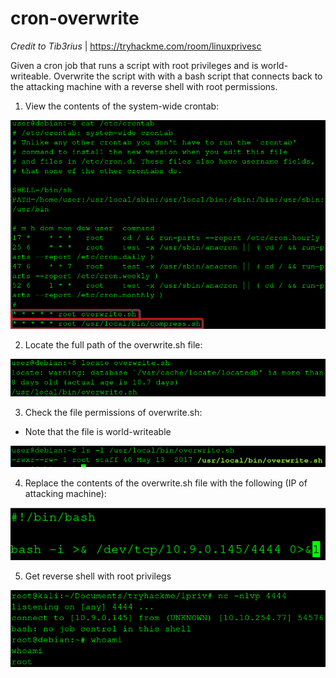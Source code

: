 # cron-overwrite

*Credit to Tib3rius* | https://tryhackme.com/room/linuxprivesc

Given a cron job that runs a script with root privileges and is world-writeable.
Overwrite the script with with a bash script that connects back to the attacking machine with a reverse shell with root permissions.

1. View the contents of the system-wide crontab:

![Image of crontab](https://github.com/kam1n0/cron-overwrite/blob/master/tmp_upload/etc_cron.png)

2. Locate the full path of the overwrite.sh file:

![Image of overwrite](https://github.com/kam1n0/cron-overwrite/blob/master/tmp_upload/overwrite_sh.png)

3. Check the file permissions of overwrite.sh:

* Note that the file is world-writeable

![Image of ls_l](https://github.com/kam1n0/cron-overwrite/blob/master/tmp_upload/ls_l.png)

4. Replace the contents of the overwrite.sh file with the following (IP of attacking machine):

![Image of bin_bash](https://github.com/kam1n0/cron-overwrite/blob/master/tmp_upload/bin_bash.png)

5. Get reverse shell with root privilegs

![Image of nc_nlvp](https://github.com/kam1n0/cron-overwrite/blob/master/tmp_upload/nc_nlvp.png)
